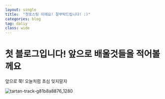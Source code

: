 ```yaml
---
layout: single
title:  "첫포스팅 이에요! 잘부탁드립니다! :)"
categories: blog
tag: daliy
class: wide
---
```


# 첫 블로그입니다! 앞으로 배울것들을 적어볼께요

앞으로 쭉! 오늘처럼 초심 잊지말자

 

![tartan-track-g81b8a8876_1280]({{site.url}}\images\tartan-track-g81b8a8876_1280.jpg)
